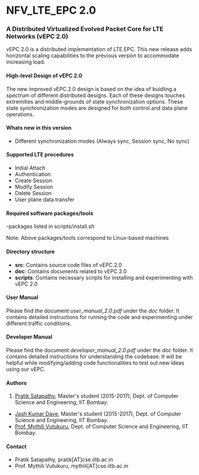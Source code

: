 NFV_LTE_EPC 2.0
=================
### A Distributed Virtualized Evolved Packet Core for LTE Networks (vEPC 2.0)
vEPC 2.0 is a distributed implementation of LTE EPC. This new release adds horizontal scaling capabilities to the previous version to accommodate increasing load. 

#### High-level Design of vEPC 2.0

The new improved vEPC 2.0 design is based on the idea of buidling a spectrum of different distributed designs. Each of these designs touches extremities and middle-grounds of state synchronization options. These state synchronization modes are designed for both control and data plane operations.

#### Whats new in this version

- Different synchronization modes (Always sync, Session sync, No sync)

#### Supported LTE procedures

- Initial Attach
- Authentication
- Create Session
- Modify Session
- Delete Session
- User plane data transfer

#### Required software packages/tools

-packages listed in scripts/install.sh

Note: Above packages/tools correspond to Linux-based machines


#### Directory structure

- **src**: Contains source code files of vEPC 2.0
- **doc**: Contains documents related to vEPC 2.0
- **scripts**: Contains necessary scripts for installing and experimenting with vEPC 2.0

#### User Manual

Please find the document *user_manual_2.0.pdf* under the *doc* folder. It contains detailed instructions for running the code and experimenting under different traffic conditions.

#### Developer Manual

Please find the document *developer_manual_2.0.pdf* under the *doc* folder. It contains detailed instructions for understanding the codebase. It will be helpful while modifying/adding code functionalities to test out new ideas using our vEPC.

#### Authors

1. [Pratik Satapathy](https://www.linkedin.com/in/pratik-satapathy-5b175524/), Master's student (2015-2017), Dept. of Computer Science and Engineering, IIT Bombay.
- [Jash Kumar Dave](https://www.linkedin.com/in/jash-dave-5698124b/), Master's student (2015-2017), Dept. of Computer Science and Engineering, IIT Bombay.
- [Prof. Mythili Vutukuru](https://www.cse.iitb.ac.in/~mythili/), Dept. of Computer Science and Engineering, IIT Bombay.

#### Contact

- Pratik Satapathy, pratik[AT]cse.iitb.ac.in
- Prof. Mythili Vutukuru, mythili[AT]cse.iitb.ac.in
